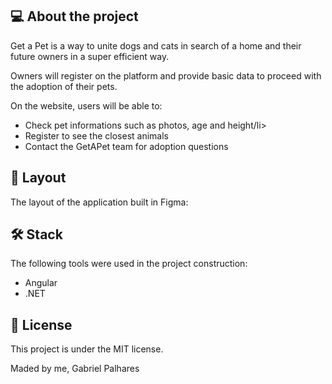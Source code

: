 

## 💻 About the project
Get a Pet is a way to unite dogs and cats in search of a home and their future owners in a super efficient way.

Owners will register on the platform and provide basic data to proceed with the adoption of their pets.

On the website, users will be able to:

<ul>
  <li>Check pet informations such as photos, age and height/li>
  <li>Register to see the closest animals</li>
  <li>Contact the GetAPet team for adoption questions</li>
</ul>

## 🎨 Layout
The layout of the application built in Figma:

## 🛠 Stack
The following tools were used in the project construction:

<ul>
  <li>Angular</li>
  <li>.NET</li>
</ul>

## 📝 License
This project is under the MIT license.

Maded by me, Gabriel Palhares
